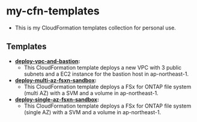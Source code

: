 # my-cfn-templates
- This is my CloudFormation templates collection for personal use.

## Templates
- **[deploy-vpc-and-bastion](deploy-vpc-and-bastion):**
  - This CloudFormation template deploys a new VPC with 3 public subnets and a EC2 instance for the bastion host in ap-northeast-1.
- **[deploy-multi-az-fsxn-sandbox](deploy-multi-az-fsxn-sandbox):**
  - This CloudFormation template deploys a FSx for ONTAP file system (multi AZ) with a SVM and a volume in ap-northeast-1.
- **[deploy-single-az-fsxn-sandbox](deploy-single-az-fsxn-sandbox):**
  - This CloudFormation template deploys a FSx for ONTAP file system (single AZ) with a SVM and a volume in ap-northeast-1.
